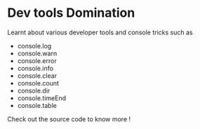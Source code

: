 # Dev tools Domination

Learnt about various developer tools and console tricks such as

- console.log
- console.warn
- console.error
- console.info
- console.clear
- console.count
- console.dir
- console.timeEnd
- console.table

Check out the source code to know more !
